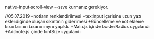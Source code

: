 native-input-scroll-view --save kurmanız gerekiyor.

//05.07.2019 
+notların renklendirilmesi
+textInput içerisine uzun yazı eklendiğinde oluşan sıkıntının giderilmesi
+Güncelleme ve not ekleme kısımlarının tasarımı aynı yapıldı.
+Main.js içinde borderRadius uygulandı
+Addnote.js içinde fontSize uygulandı